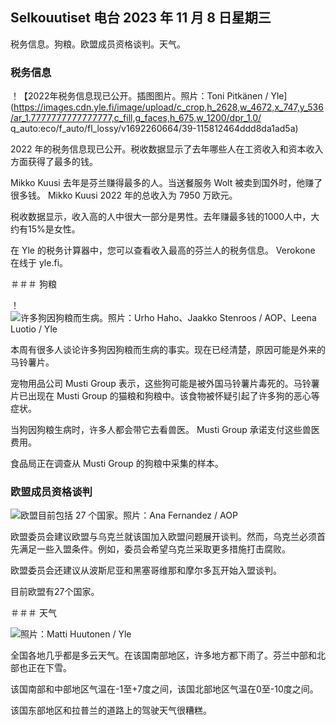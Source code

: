 ## Selkouutiset 电台 2023 年 11 月 8 日星期三

税务信息。狗粮。欧盟成员资格谈判。天气。

### 税务信息

！【2022年税务信息现已公开。插图图片。照片：Toni Pitkänen / Yle](https://images.cdn.yle.fi/image/upload/c_crop,h_2628,w_4672,x_747,y_536/ar_1.7777777777777777,c_fill,g_faces,h_675,w_1200/dpr_1.0/ q_auto:eco/f_auto/fl_lossy/v1692260664/39-115812464ddd8da1ad5a)

2022 年的税务信息现已公开。税收数据显示了去年哪些人在工资收入和资本收入方面获得了最多的钱。

Mikko Kuusi 去年是芬兰赚得最多的人。当送餐服务 Wolt 被卖到国外时，他赚了很多钱。 Mikko Kuusi 2022 年的总收入为 7950 万欧元。

税收数据显示，收入高的人中很大一部分是男性。去年赚最多钱的1000人中，大约有15%是女性。

在 Yle 的税务计算器中，您可以查看收入最高的芬兰人的税务信息。 Verokone 在线于 yle.fi。

＃＃＃ 狗粮

！![许多狗因狗粮而生病。照片：Urho Haho、Jaakko Stenroos / AOP、Leena Luotio / Yle](https://images.cdn.yle.fi/image/upload/c_crop,h_1080,w_1919,x_0,y_0/ar_1.7777777777777777,c_fill,g_faces,h_675,w_1200/dpr_1.0/q_auto:eco/f_auto/fl_lossy/v1699386970/39-11965956548f484ed3bb)

本周有很多人谈论许多狗因狗粮而生病的事实。现在已经清楚，原因可能是外来的马铃薯片。

宠物用品公司 Musti Group 表示，这些狗可能是被外国马铃薯片毒死的。马铃薯片已出现在 Musti Group 的猫粮和狗粮中。该食物被怀疑引起了许多狗的恶心等症状。

当狗因狗粮生病时，许多人都会带它去看兽医。 Musti Group 承诺支付这些兽医费用。

食品局正在调查从 Musti Group 的狗粮中采集的样本。

### 欧盟成员资格谈判

![欧盟目前包括 27 个国家。照片：Ana Fernandez / AOP](https://images.cdn.yle.fi/image/upload/c_crop,h_2394,w_4256,x_0,y_419/ar_1.7777777777777777,c_fill,g_faces,h_675,w_1200/dpr_1.0/q_auto:eco/f_auto/fl_lossy/v1632407032/39-857648614c8a7c923f2)

欧盟委员会建议欧盟与乌克兰就该国加入欧盟问题展开谈判。然而，乌克兰必须首先满足一些入盟条件。例如，委员会希望乌克兰采取更多措施打击腐败。

欧盟委员会还建议从波斯尼亚和黑塞哥维那和摩尔多瓦开始入盟谈判。

目前欧盟有27个国家。

＃＃＃ 天气

![ 照片：Matti Huutonen / Yle](https://images.cdn.yle.fi/image/upload/c_crop,h_1080,w_1919,x_0,y_0/ar_1.7777777777777777,c_fill,g_faces,h_675,w_1200/dpr_1。0/q_auto:eco/f_auto/fl_lossy/v1699449326/39-1197700654b89b86284a)

全国各地几乎都是多云天气。在该国南部地区，许多地方都下雨了。芬兰中部和北部也正在下雪。

该国南部和中部地区气温在-1至+7度之间，该国北部地区气温在0至-10度之间。

该国东部地区和拉普兰的道路上的驾驶天气很糟糕。